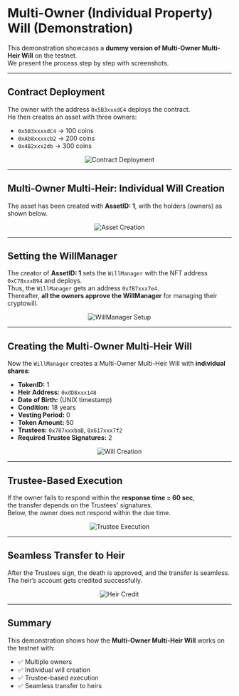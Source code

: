 # Multi-Owner (Individual Property) Will (Demonstration)

This demonstration showcases a **dummy version of Multi-Owner Multi-Heir Will** on the testnet.  
We present the process step by step with screenshots.

---

## Contract Deployment
The owner with the address `0x5B3xxxdC4` deploys the contract.  
He then creates an asset with three owners:

- `0x5B3xxxxdC4` → 100 coins  
- `0xAb8xxxxcb2` → 200 coins  
- `0x4B2xxx2db` → 300 coins  

<p align="center">
  <img src="fig1.png" class="demo-img" alt="Contract Deployment"/>
</p>

---

## Multi-Owner Multi-Heir: Individual Will Creation
The asset has been created with **AssetID: 1**, with the holders (owners) as shown below.

<p align="center">
  <img src="fig2.png" class="demo-img" alt="Asset Creation"/>
</p>

---

## Setting the WillManager
The creator of **AssetID: 1** sets the `WillManager` with the NFT address `0xC7BxxxB94` and deploys.  
Thus, the `WillManager` gets an address `0xfB7xxx7e4`.  
Thereafter, **all the owners approve the WillManager** for managing their cryptowill.

<p align="center">
  <img src="fig3.png" class="demo-img" alt="WillManager Setup"/>
</p>

---

## Creating the Multi-Owner Multi-Heir Will
Now the `WillManager` creates a Multi-Owner Multi-Heir Will with **individual shares**:

- **TokenID:** 1  
- **Heir Address:** `0xdD8xxx148`  
- **Date of Birth:** (UNIX timestamp)  
- **Condition:** 18 years  
- **Vesting Period:** 0  
- **Token Amount:** 50  
- **Trustees:** `0x787xxxbaB`, `0x617xxx7f2`  
- **Required Trustee Signatures:** 2  

<p align="center">
  <img src="fig4.png" class="demo-img" alt="Will Creation"/>
</p>

---

## Trustee-Based Execution
If the owner fails to respond within the **response time = 60 sec**,  
the transfer depends on the Trustees' signatures.  
Below, the owner does not respond within the due time.

<p align="center">
  <img src="fig5.png" class="demo-img" alt="Trustee Execution"/>
</p>

---

## Seamless Transfer to Heir
After the Trustees sign, the death is approved, and the transfer is seamless.  
The heir’s account gets credited successfully.

<p align="center">
  <img src="fig6.png" class="demo-img" alt="Heir Credit"/>
</p>

---

## Summary
This demonstration shows how the **Multi-Owner Multi-Heir Will** works on the testnet with:

- ✅ Multiple owners  
- ✅ Individual will creation  
- ✅ Trustee-based execution  
- ✅ Seamless transfer to heirs  


